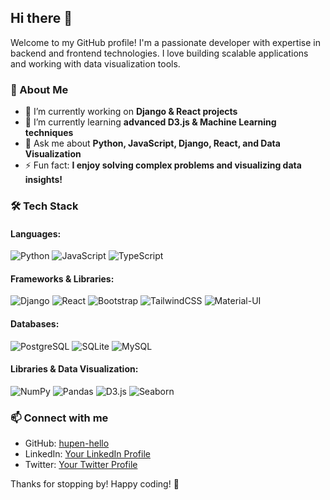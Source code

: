 ## Hi there 👋

Welcome to my GitHub profile! I'm a passionate developer with expertise in backend and frontend technologies. I love building scalable applications and working with data visualization tools. 

### 🚀 About Me
- 🔭 I’m currently working on **Django & React projects**
- 🌱 I’m currently learning **advanced D3.js & Machine Learning techniques**
- 💬 Ask me about **Python, JavaScript, Django, React, and Data Visualization**
- ⚡ Fun fact: **I enjoy solving complex problems and visualizing data insights!**

### 🛠️ Tech Stack
#### **Languages:**
![Python](https://img.shields.io/badge/Python-3776AB?style=for-the-badge&logo=python&logoColor=white)
![JavaScript](https://img.shields.io/badge/JavaScript-F7DF1E?style=for-the-badge&logo=javascript&logoColor=black)
![TypeScript](https://img.shields.io/badge/TypeScript-3178C6?style=for-the-badge&logo=typescript&logoColor=white)

#### **Frameworks & Libraries:**
![Django](https://img.shields.io/badge/Django-092E20?style=for-the-badge&logo=django&logoColor=white)
![React](https://img.shields.io/badge/React-61DAFB?style=for-the-badge&logo=react&logoColor=black)
![Bootstrap](https://img.shields.io/badge/Bootstrap-7952B3?style=for-the-badge&logo=bootstrap&logoColor=white)
![TailwindCSS](https://img.shields.io/badge/TailwindCSS-38B2AC?style=for-the-badge&logo=tailwind-css&logoColor=white)
![Material-UI](https://img.shields.io/badge/MaterialUI-0081CB?style=for-the-badge&logo=mui&logoColor=white)

#### **Databases:**
![PostgreSQL](https://img.shields.io/badge/PostgreSQL-4169E1?style=for-the-badge&logo=postgresql&logoColor=white)
![SQLite](https://img.shields.io/badge/SQLite-003B57?style=for-the-badge&logo=sqlite&logoColor=white)
![MySQL](https://img.shields.io/badge/MySQL-4479A1?style=for-the-badge&logo=mysql&logoColor=white)

#### **Libraries & Data Visualization:**
![NumPy](https://img.shields.io/badge/NumPy-013243?style=for-the-badge&logo=numpy&logoColor=white)
![Pandas](https://img.shields.io/badge/Pandas-150458?style=for-the-badge&logo=pandas&logoColor=white)
![D3.js](https://img.shields.io/badge/D3.js-F9A03C?style=for-the-badge&logo=d3.js&logoColor=black)
![Seaborn](https://img.shields.io/badge/Seaborn-0097A7?style=for-the-badge&logo=python&logoColor=white)

### 📫 Connect with me
- GitHub: [hupen-hello](https://github.com/hupen-hello)
- LinkedIn: [Your LinkedIn Profile](#)
- Twitter: [Your Twitter Profile](#)

Thanks for stopping by! Happy coding! 🚀
